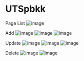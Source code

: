 # UTSpbkk

Page List
![image](https://user-images.githubusercontent.com/26577058/227879248-b7e91331-ba8f-4f9f-bac0-41f50a56d9b9.png)

Add
![image](https://user-images.githubusercontent.com/26577058/227879384-f9d2d5d0-cfcc-41df-85ea-dc1083d96d3b.png)
![image](https://user-images.githubusercontent.com/26577058/227879635-96a922c1-9d58-4ba1-b826-102391ed8a1e.png)
![image](https://user-images.githubusercontent.com/26577058/227879913-67da463a-888f-41a9-97b6-ca7c7bd39ea4.png)

Update
![image](https://user-images.githubusercontent.com/26577058/227880043-0ce5204a-50ae-4a5d-9930-d3ccc5997722.png)
![image](https://user-images.githubusercontent.com/26577058/227880243-8b25fd9e-ba3e-456a-994d-f840212945fc.png)
![image](https://user-images.githubusercontent.com/26577058/227880397-1fc37a65-a2a3-445f-ba23-3885ec316f95.png)

Delete
![image](https://user-images.githubusercontent.com/26577058/227880482-1799560d-65c1-40dc-87d0-3507fb5504b7.png)
![image](https://user-images.githubusercontent.com/26577058/227880557-642bd6ca-7bb5-432f-af28-c4616f2578cc.png)

